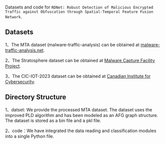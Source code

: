 Datasets and code for `RDNet: Robust Detection of Malicious Encrypted Traffic against Obfuscation through Spatial-Temporal Feature Fusion Network`.

## Datasets

1、The MTA dataset (malware-traffic-analysis) can be obtained at [malware-traffic-analysis.net](https://www.malware-traffic-analysis.net/index.html).

2、The Stratosphere dataset can be obtained at [Malware Capture Facility Project]( https://www.stratosphereips.org/datasets-malware).

3、The CIC-IOT-2023 dataset can be obtained at [Canadian Institute for Cybersecurity]( https://www.unb.ca/cic/datasets/iotdataset-2023.html).

## Directory Structure
1、datset: We provide the processed MTA dataset. The dataset uses the improved PLD algorithm and has been modeled as an AFG graph structure. The dataset is stored as a bin file and a pkl file.

2、code：We have integrated the data reading and classification modules into a single Python file.

